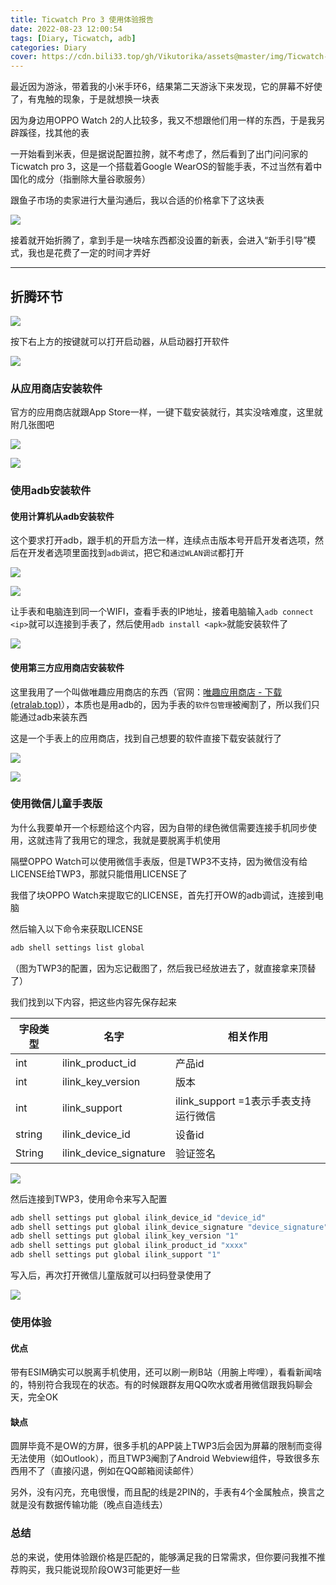 ```yaml
---
title: Ticwatch Pro 3 使用体验报告
date: 2022-08-23 12:00:54
tags: [Diary, Ticwatch, adb]
categories: Diary
cover: https://cdn.bili33.top/gh/Vikutorika/assets@master/img/Ticwatch-pro-3-experience/IMG_20220823_120136.jpg
---
```


最近因为游泳，带着我的小米手环6，结果第二天游泳下来发现，它的屏幕不好使了，有鬼触的现象，于是就想换一块表

因为身边用OPPO Watch 2的人比较多，我又不想跟他们用一样的东西，于是我另辟蹊径，找其他的表

一开始看到米表，但是据说配置拉胯，就不考虑了，然后看到了出门问问家的Ticwatch pro 3，这是一个搭载着Google WearOS的智能手表，不过当然有着中国化的成分（指删除大量谷歌服务）

跟鱼子市场的卖家进行大量沟通后，我以合适的价格拿下了这块表

![](https://cdn.bili33.top/gh/Vikutorika/assets@master/img/Ticwatch-pro-3-experience/QQ图片20220823120334.jpg)

接着就开始折腾了，拿到手是一块啥东西都没设置的新表，会进入“新手引导”模式，我也是花费了一定的时间才弄好

---

## 折腾环节

![](https://cdn.bili33.top/gh/Vikutorika/assets@master/img/Ticwatch-pro-3-experience/about.png)

按下右上方的按键就可以打开启动器，从启动器打开软件

![](https://cdn.bili33.top/gh/Vikutorika/assets@master/img/Ticwatch-pro-3-experience/launcher.png)

### 从应用商店安装软件

官方的应用商店就跟App Store一样，一键下载安装就行，其实没啥难度，这里就附几张图吧

![](https://cdn.bili33.top/gh/Vikutorika/assets@master/img/Ticwatch-pro-3-experience/screen(4).png.png)

![](https://cdn.bili33.top/gh/Vikutorika/assets@master/img/Ticwatch-pro-3-experience/screen(5).png.png)

### 使用adb安装软件

#### 使用计算机从adb安装软件

这个要求打开adb，跟手机的开启方法一样，连续点击版本号开启开发者选项，然后在开发者选项里面找到`adb调试`，把它和`通过WLAN调试`都打开

![](https://cdn.bili33.top/gh/Vikutorika/assets@master/img/Ticwatch-pro-3-experience/screen(3).png.png)

![](https://cdn.bili33.top/gh/Vikutorika/assets@master/img/Ticwatch-pro-3-experience/screen(6).png.png)

让手表和电脑连到同一个WIFI，查看手表的IP地址，接着电脑输入`adb connect <ip>`就可以连接到手表了，然后使用`adb install <apk>`就能安装软件了

![](https://cdn.bili33.top/gh/Vikutorika/assets@master/img/Ticwatch-pro-3-experience/WindowsTerminal-20220823-121709.png)

#### 使用第三方应用商店安装软件

这里我用了一个叫做唯趣应用商店的东西（官网：[唯趣应用商店 - 下载 (etralab.top)](http://etralab.top/etralab_appstore/html/select_install_method_android.html)），本质也是用adb的，因为手表的`软件包管理`被阉割了，所以我们只能通过adb来装东西

这是一个手表上的应用商店，找到自己想要的软件直接下载安装就行了

![](https://cdn.bili33.top/gh/Vikutorika/assets@master/img/Ticwatch-pro-3-experience/screen(7).png.png)

![](https://cdn.bili33.top/gh/Vikutorika/assets@master/img/Ticwatch-pro-3-experience/screen(8).png.png)

### 使用微信儿童手表版

为什么我要单开一个标题给这个内容，因为自带的绿色微信需要连接手机同步使用，这就违背了我用它的理念，我就是要脱离手机使用

隔壁OPPO Watch可以使用微信手表版，但是TWP3不支持，因为微信没有给LICENSE给TWP3，那就只能借用LICENSE了

我借了块OPPO Watch来提取它的LICENSE，首先打开OW的adb调试，连接到电脑

然后输入以下命令来获取LICENSE

```bash
adb shell settings list global
```

（图为TWP3的配置，因为忘记截图了，然后我已经放进去了，就直接拿来顶替了）

我们找到以下内容，把这些内容先保存起来

| 字段类型 | 名字                   | 相关作用                             |
| -------- | ---------------------- | ------------------------------------ |
| int      | ilink_product_id       | 产品id                               |
| int      | ilink_key_version      | 版本                                 |
| int      | ilink_support          | ilink_support =1表示手表支持运行微信 |
| string   | ilink_device_id        | 设备id                               |
| String   | ilink_device_signature | 验证签名                             |

![](https://cdn.bili33.top/gh/Vikutorika/assets@master/img/Ticwatch-pro-3-experience/WindowsTerminal-20220823-120021.png)

然后连接到TWP3，使用命令来写入配置

```bash
adb shell settings put global ilink_device_id "device_id"
adb shell settings put global ilink_device_signature "device_signature"
adb shell settings put global ilink_key_version "1"
adb shell settings put global ilink_product_id "xxxx"
adb shell settings put global ilink_support "1"
```

写入后，再次打开微信儿童版就可以扫码登录使用了

![](https://cdn.bili33.top/gh/Vikutorika/assets@master/img/Ticwatch-pro-3-experience/Wechatkid.png)

### 使用体验

#### 优点

带有ESIM确实可以脱离手机使用，还可以刷一刷B站（用腕上哔哩），看看新闻啥的，特别符合我现在的状态。有的时候跟群友用QQ吹水或者用微信跟我妈聊会天，完全OK

#### 缺点

圆屏毕竟不是OW的方屏，很多手机的APP装上TWP3后会因为屏幕的限制而变得无法使用（如Outlook），而且TWP3阉割了Android Webview组件，导致很多东西用不了（直接闪退，例如在QQ邮箱阅读邮件）

另外，没有闪充，充电很慢，而且配的线是2PIN的，手表有4个金属触点，换言之就是没有数据传输功能（晚点自造线去）

### 总结

总的来说，使用体验跟价格是匹配的，能够满足我的日常需求，但你要问我推不推荐购买，我只能说现阶段OW3可能更好一些
